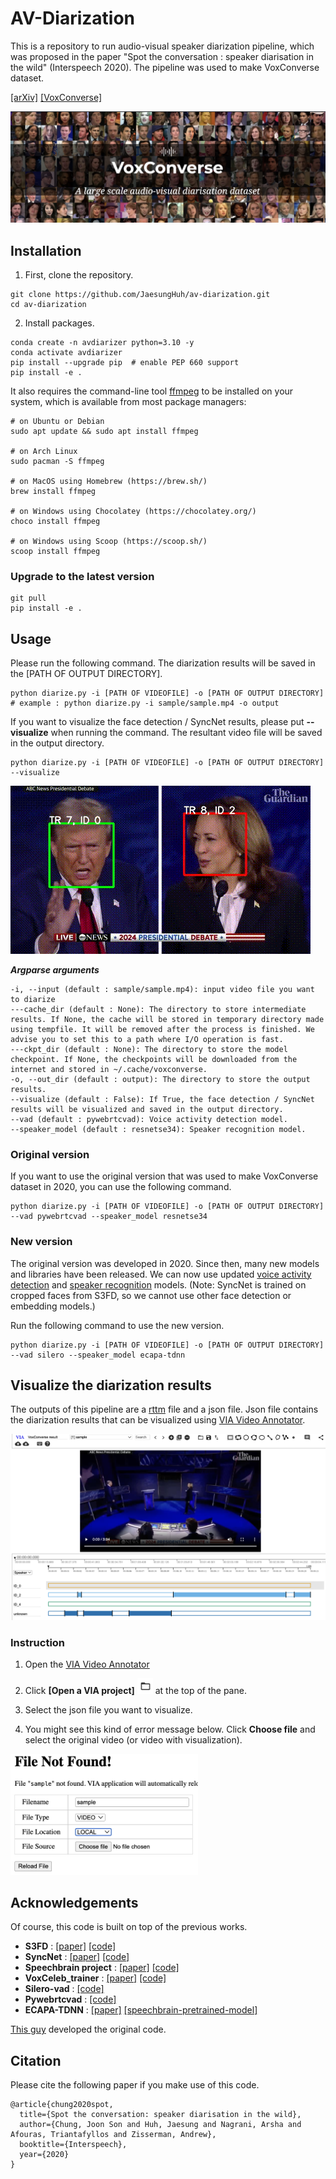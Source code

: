 # AV-Diarization
This is a repository to run audio-visual speaker diarization pipeline, which was proposed in the paper "Spot the conversation : speaker diarisation in the wild" (Interspeech 2020).
The pipeline was used to make VoxConverse dataset.

[[arXiv]](https://arxiv.org/abs/2007.01216) [[VoxConverse]](https://github.com/joonson/voxconverse)

![VoxConverse Logo](assets/voxconverse.jpg)

## Installation
1. First, clone the repository.
```shell
git clone https://github.com/JaesungHuh/av-diarization.git
cd av-diarization
```

2. Install packages.
```shell
conda create -n avdiarizer python=3.10 -y
conda activate avdiarizer
pip install --upgrade pip  # enable PEP 660 support
pip install -e .
```

It also requires the command-line tool [ffmpeg](https://ffmpeg.org/) to be installed on your system, which is available from most package managers:
```
# on Ubuntu or Debian
sudo apt update && sudo apt install ffmpeg

# on Arch Linux
sudo pacman -S ffmpeg

# on MacOS using Homebrew (https://brew.sh/)
brew install ffmpeg

# on Windows using Chocolatey (https://chocolatey.org/)
choco install ffmpeg

# on Windows using Scoop (https://scoop.sh/)
scoop install ffmpeg
```

### Upgrade to the latest version
```shell
git pull
pip install -e .
```

## Usage
Please run the following command. The diarization results will be saved in the [PATH OF OUTPUT DIRECTORY].

```shell
python diarize.py -i [PATH OF VIDEOFILE] -o [PATH OF OUTPUT DIRECTORY]
# example : python diarize.py -i sample/sample.mp4 -o output
```

If you want to visualize the face detection / SyncNet results, please put **--visualize** when running the command. The resultant video file will be saved in the output directory.

```shell
python diarize.py -i [PATH OF VIDEOFILE] -o [PATH OF OUTPUT DIRECTORY] --visualize
```

![Animation](assets/visualize.gif)

***Argparse arguments***
```
-i, --input (default : sample/sample.mp4): input video file you want to diarize
---cache_dir (default : None): The directory to store intermediate results. If None, the cache will be stored in temporary directory made using tempfile. It will be removed after the process is finished. We advise you to set this to a path where I/O operation is fast.
---ckpt_dir (default : None): The directory to store the model checkpoint. If None, the checkpoints will be downloaded from the internet and stored in ~/.cache/voxconverse.
-o, --out_dir (default : output): The directory to store the output results.
--visualize (default : False): If True, the face detection / SyncNet results will be visualized and saved in the output directory.
--vad (default : pywebrtcvad): Voice activity detection model.
--speaker_model (default : resnetse34): Speaker recognition model.
```

### Original version
If you want to use the original version that was used to make VoxConverse dataset in 2020, you can use the following command.

```shell
python diarize.py -i [PATH OF VIDEOFILE] -o [PATH OF OUTPUT DIRECTORY] --vad pywebrtcvad --speaker_model resnetse34
```

### New version
The original version was developed in 2020. 
Since then, many new models and libraries have been released. 
We can now use updated [voice activity detection](https://github.com/snakers4/silero-vad) and [speaker recognition](https://huggingface.co/speechbrain/spkrec-ecapa-voxceleb) models.
(Note: SyncNet is trained on cropped faces from S3FD, so we cannot use other face detection or embedding models.)

Run the following command to use the new version.

```shell
python diarize.py -i [PATH OF VIDEOFILE] -o [PATH OF OUTPUT DIRECTORY] --vad silero --speaker_model ecapa-tdnn
```

## Visualize the diarization results
The outputs of this pipeline are a [rttm](https://github.com/nryant/dscore?tab=readme-ov-file#rttm) file and a json file. Json file contains the diarization results that can be visualized using [VIA Video Annotator](https://www.robots.ox.ac.uk/~vgg/software/via/app/via_video_annotator.html).

![Timeline](assets/timeline.png)

### Instruction
1. Open the [VIA Video Annotator](https://www.robots.ox.ac.uk/~vgg/software/via/app/via_video_annotator.html)
2. Click **[Open a VIA project]** <img src="assets/open_project.jpg" alt="Error" style="width:25px; height:auto;" /> at the top of the pane. 

3. Select the json file you want to visualize.
4. You might see this kind of error message below. Click **Choose file** and select the original video (or video with visualization).

<img src="assets/file_not_found.jpg" alt="Error" style="width:300px; height:auto;" />

## Acknowledgements
Of course, this code is built on top of the previous works.

- **S3FD** : [[paper]](https://arxiv.org/abs/1708.05237) [[code]](https://github.com/cs-giung/face-detection-pytorch)
- **SyncNet** : [[paper]](https://www.robots.ox.ac.uk/~vgg/publications/2016/Chung16a/chung16a.pdf) [[code]](https://github.com/joonson/syncnet_python)
- **Speechbrain project** : [[paper]](https://arxiv.org/abs/2106.04624) [[code]](https://github.com/speechbrain/speechbrain)
- **VoxCeleb_trainer** : [[paper]](https://arxiv.org/abs/2003.11982) [[code]](https://github.com/clovaai/voxceleb_trainer)
- **Silero-vad** : [[code]](https://github.com/snakers4/silero-vad)
- **Pywebrtcvad** : [[code]](https://github.com/wiseman/py-webrtcvad)
- **ECAPA-TDNN** : [[paper]](https://arxiv.org/abs/2005.07143) [[speechbrain-pretrained-model]](https://huggingface.co/speechbrain/spkrec-ecapa-voxceleb)

[This guy](https://scholar.google.co.uk/citations?user=JJ_LQ0YAAAAJ&hl=en) developed the original code.

## Citation

Please cite the following paper if you make use of this code.

```
@article{chung2020spot,
  title={Spot the conversation: speaker diarisation in the wild},
  author={Chung, Joon Son and Huh, Jaesung and Nagrani, Arsha and Afouras, Triantafyllos and Zisserman, Andrew},
  booktitle={Interspeech},
  year={2020}
}
```

